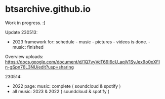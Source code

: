 # btsarchive.github.io

Work in progress. :]

Update 230513:

- 2023 framework for: schedule - music - pictures - videos is done.
				- music: finished

Overview uploads: https://docs.google.com/document/d/1Q7vyVcT69I6cU_aqjV1SyJex9o0oXFln-gSpn76L3NU/edit?usp=sharing

230514: 

- 2022 page: music: complete ( soundcloud & spotify )
- all music: 2023 & 2022  ( soundcloud & spotify )

